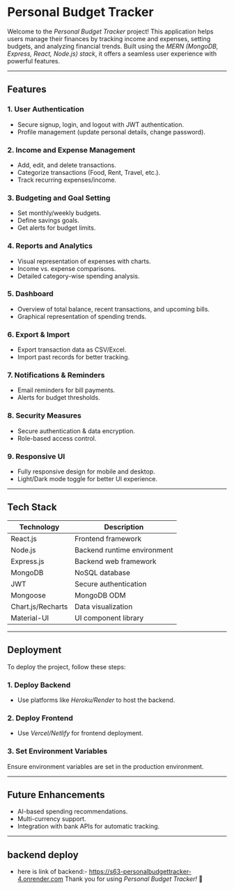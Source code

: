 # Personal Budget Tracker

Welcome to the *Personal Budget Tracker* project! This application helps users manage their finances by tracking income and expenses, setting budgets, and analyzing financial trends. Built using the *MERN (MongoDB, Express, React, Node.js) stack*, it offers a seamless user experience with powerful features.

---

## Features

### 1. User Authentication
- Secure signup, login, and logout with JWT authentication.
- Profile management (update personal details, change password).

### 2. Income and Expense Management
- Add, edit, and delete transactions.
- Categorize transactions (Food, Rent, Travel, etc.).
- Track recurring expenses/income.

### 3. Budgeting and Goal Setting
- Set monthly/weekly budgets.
- Define savings goals.
- Get alerts for budget limits.

### 4. Reports and Analytics
- Visual representation of expenses with charts.
- Income vs. expense comparisons.
- Detailed category-wise spending analysis.

### 5. Dashboard
- Overview of total balance, recent transactions, and upcoming bills.
- Graphical representation of spending trends.

### 6. Export & Import
- Export transaction data as CSV/Excel.
- Import past records for better tracking.

### 7. Notifications & Reminders
- Email reminders for bill payments.
- Alerts for budget thresholds.

### 8. Security Measures
- Secure authentication & data encryption.
- Role-based access control.

### 9. Responsive UI
- Fully responsive design for mobile and desktop.
- Light/Dark mode toggle for better UI experience.

---

## Tech Stack

| Technology     | Description                   |
|----------------|-------------------------------|
| React.js       | Frontend framework             |
| Node.js        | Backend runtime environment    |
| Express.js     | Backend web framework          |
| MongoDB        | NoSQL database                 |
| JWT            | Secure authentication          |
| Mongoose       | MongoDB ODM                     |
| Chart.js/Recharts | Data visualization           |
| Material-UI    | UI component library            |

---
## Deployment

To deploy the project, follow these steps:

### 1. Deploy Backend
- Use platforms like *Heroku/Render* to host the backend.

### 2. Deploy Frontend
- Use *Vercel/Netlify* for frontend deployment.

### 3. Set Environment Variables
Ensure environment variables are set in the production environment.

---

## Future Enhancements
- AI-based spending recommendations.
- Multi-currency support.
- Integration with bank APIs for automatic tracking.

---

## backend deploy
- here is link of backend:- https://s63-personalbudgettracker-4.onrender.com
Thank you for using *Personal Budget Tracker!* 🚀